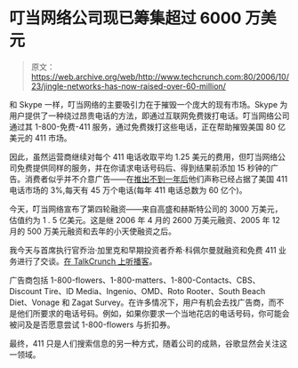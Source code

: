 # 叮当网络公司现已筹集超过 6000 万美元 

> 原文：<https://web.archive.org/web/http://www.techcrunch.com:80/2006/10/23/jingle-networks-has-now-raised-over-60-million/>

 [](https://web.archive.org/web/20230216153900/http://free411.com/) 和 Skype 一样，叮当网络的主要吸引力在于摧毁一个庞大的现有市场。Skype 为用户提供了一种绕过昂贵电话的方法，即通过互联网免费拨打电话。叮当网络公司通过其 1-800-免费-411 服务，通过免费拨打这些电话，正在帮助摧毁美国 80 亿美元的 411 市场。

因此，虽然运营商继续对每个 411 电话收取平均 1.25 美元的费用，但叮当网络公司免费提供同样的服务，并在你请求电话号码后、得到结果前添加 15 秒钟的广告。消费者似乎并不介意广告——在[推出不到一年后](https://web.archive.org/web/20230216153900/https://techcrunch.com/2005/10/03/1-800-free-411-free-directory-calls/)他们声称已经占据了美国 411 电话市场的 3%,每天有 45 万个电话(每年 411 电话总数为 60 亿个)。

今天，叮当网络宣布了第四轮融资——来自高盛和赫斯特公司的 3000 万美元，估值约为 1 . 5 亿美元。这是继 2006 年 4 月的 2600 万美元融资、2005 年 12 月的 500 万美元融资和去年的小天使融资之后。

我今天与首席执行官乔治·加里克和早期投资者乔希·科佩尔曼就融资和免费 411 业务进行了交谈。[在 TalkCrunch 上听播客](https://web.archive.org/web/20230216153900/http://www.talkcrunch.com/2006/10/23/interview-with-jingle-ceo-and-venture-capitalist/)。

广告商包括 1-800-flowers、1-800-matters、1-800-Contacts、CBS、Discount Tire、ID Media、Ingenio、OMD、Roto Rooter、South Beach Diet、Vonage 和 Zagat Survey。在许多情况下，用户有机会去找广告商，而不是他们所要求的电话号码。例如，如果你要求一个当地花店的电话号码，你可能会被问及是否愿意尝试 1-800-flowers 与折扣券。

最终，411 只是人们搜索信息的另一种方式，随着公司的成熟，谷歌显然会关注这一领域。